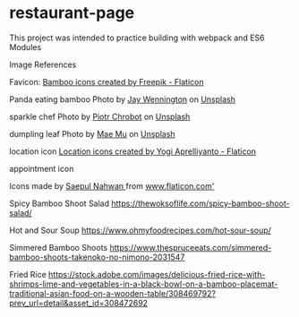 # restaurant-page
This project was intended to practice building with webpack and ES6 Modules


Image References

Favicon:
<a href="https://www.flaticon.com/free-icons/bamboo" title="bamboo icons">Bamboo icons created by Freepik - Flaticon</a>

Panda eating bamboo
Photo by <a href="https://unsplash.com/es/@jaywennington?utm_source=unsplash&utm_medium=referral&utm_content=creditCopyText">Jay Wennington</a> on <a href="https://unsplash.com/?utm_source=unsplash&utm_medium=referral&utm_content=creditCopyText">Unsplash</a>

sparkle chef
Photo by <a href="https://unsplash.com/@chrumo?utm_source=unsplash&utm_medium=referral&utm_content=creditCopyText">Piotr Chrobot</a> on <a href="https://unsplash.com/?utm_source=unsplash&utm_medium=referral&utm_content=creditCopyText">Unsplash</a>
  

dumpling leaf
Photo by <a href="https://unsplash.com/@picoftasty?utm_source=unsplash&utm_medium=referral&utm_content=creditCopyText">Mae Mu</a> on <a href="https://unsplash.com/?utm_source=unsplash&utm_medium=referral&utm_content=creditCopyText">Unsplash</a>
  

location icon
<a href="https://www.flaticon.com/free-icons/location" title="location icons">Location icons created by Yogi Aprelliyanto - Flaticon</a>

appointment icon
<div> Icons made by <a href="https://www.flaticon.com/authors/saepul-nahwan" title="Saepul Nahwan"> Saepul Nahwan </a> from <a href="https://www.flaticon.com/" title="Flaticon">www.flaticon.com'</a></div>

Spicy Bamboo Shoot Salad
https://thewoksoflife.com/spicy-bamboo-shoot-salad/

Hot and Sour Soup
https://www.ohmyfoodrecipes.com/hot-sour-soup/

Simmered Bamboo Shoots
https://www.thespruceeats.com/simmered-bamboo-shoots-takenoko-no-nimono-2031547

Fried Rice
https://stock.adobe.com/images/delicious-fried-rice-with-shrimps-lime-and-vegetables-in-a-black-bowl-on-a-bamboo-placemat-traditional-asian-food-on-a-wooden-table/308469792?prev_url=detail&asset_id=308472692
